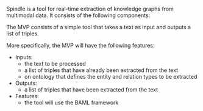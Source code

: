 Spindle is a tool for real-time extraction of knowledge graphs from multimodal data. It consists of the following components:

The MVP consists of a simple tool that takes a text as input and outputs a list of triples.

More specifically, the MVP will have the following features:
* Inputs:
    * the text to be processed
    * a list of triples that have already been extracted from the text
    * on ontology that defines the entity and relation types to be extracted
* Outputs:
    * a list of triples that have been extracted from the text
* Features:
    * the tool will use the BAML framework

